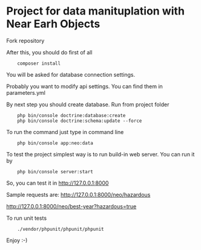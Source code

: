 Project for data manituplation with Near Earh Objects
=====================================================

Fork repository

After this, you should do first of all
```
    composer install
```

You will be asked for database connection settings.

Probably you want to modify api settings.
You can find them in parameters.yml

By next step you should create database. Run from project folder
```
    php bin/console doctrine:database:create
    php bin/console doctrine:schema:update --force
```

To run the command just type in command line
```
    php bin/console app:neo:data
```

To test the project simplest way is to run build-in web server. You
can run it by

```
    php bin/console server:start
```

So, you can test it in http://127.0.0.1:8000

Sample requests are:
 http://127.0.0.1:8000/neo/hazardous
 
 http://127.0.0.1:8000/neo/best-year?hazardous=true

To run unit tests
```
    ./vendor/phpunit/phpunit/phpunit
```

Enjoy :-)
